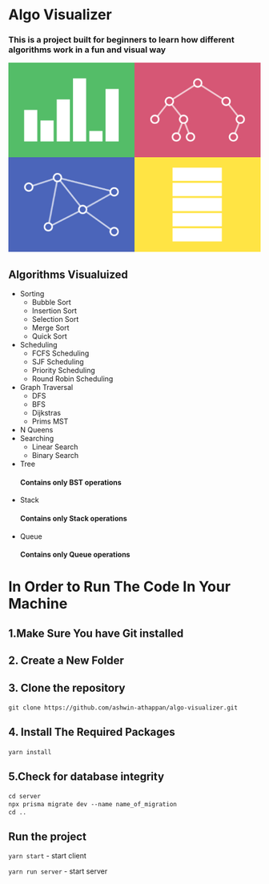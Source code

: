 # Algo Visualizer
### This is a project built for beginners to learn how different algorithms work in a fun and visual way

![alt](./src/Components/Home/images/Home.png)

## Algorithms Visualuized
- Sorting
    - Bubble Sort
    - Insertion Sort
    - Selection Sort
    - Merge Sort
    - Quick Sort
- Scheduling
    - FCFS Scheduling
    - SJF Scheduling
    - Priority Scheduling
    - Round Robin Scheduling
- Graph Traversal
    - DFS
    - BFS
    - Dijkstras
    - Prims MST
- N Queens
- Searching
    - Linear Search
    - Binary Search
- Tree
    #### Contains only BST operations
- Stack
    #### Contains only Stack operations
- Queue
    #### Contains only Queue operations

# In Order to Run The Code In Your Machine
## 1.Make Sure You have Git installed
## 2. Create a New Folder
## 3. Clone the repository
`git clone https://github.com/ashwin-athappan/algo-visualizer.git`
## 4. Install The Required Packages
`yarn install`
## 5.Check for database integrity 
    cd server
    npx prisma migrate dev --name name_of_migration
    cd ..
## Run the project
`yarn start` - start client

`yarn run server` - start server

